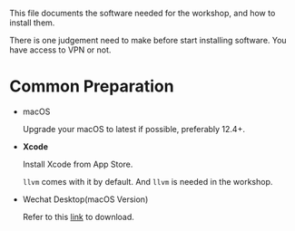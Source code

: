 This file documents the software needed for the workshop, and how to install them.

There is one judgement need to make before start installing software. You have access to VPN or not.

# Common Preparation

- macOS

  Upgrade your macOS to latest if possible, preferably 12.4+.
  
- **Xcode**

  Install Xcode from App Store.
  
  `llvm` comes with it by default. And `llvm` is needed in the workshop.

- Wechat Desktop(macOS Version)

  Refer to this [link](https://mac.weixin.qq.com/) to download.
